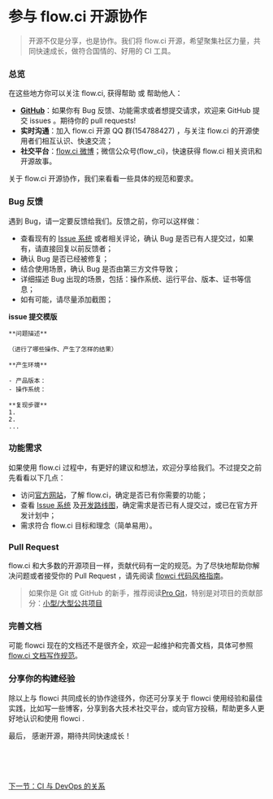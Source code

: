 # 参与 flow.ci 开源协作


> 开源不仅是分享，也​​是协作。我们将 flow.ci 开源，希望聚集社区力量，共同快速成长，做符合国情的、好用的 CI 工具。

### 总览

在这些地方你可以关注 flow.ci, 获得帮助 或 帮助他人：

- **[GitHub](https://github.com/FlowCI/)**：如果你有 Bug 反馈、功能需求或者想提交请求，欢迎来 GitHub 提交 issues 。期待你的 pull requests! 
- **实时沟通**：加入 flow.ci 开源 QQ 群(154788427) ，与关注 flow.ci 的开源使用者们相互认识、快速交流；
- **社交平台**：[flow.ci 微博](http://weibo.com/flowci)；微信公众号(flow_ci)，快速获得 flow.ci 相关资讯和开源故事。 

关于 flow.ci 开源协作，我们来看看一些具体的规范和要求。

### Bug 反馈

遇到 Bug，请一定要反馈给我们。反馈之前，你可以这样做：

- 查看现有的 [Issue
系统](https://github.com/FlowCI/flow-platform/issues/) 或者相关评论，确认 Bug 是否已有人提交过，如果有，请直接回复以前反馈者；
- 确认 Bug 是否已经被修复；
- 结合使用场景，确认 Bug 是否由第三方文件导致；
- 详细描述 Bug 出现的场景，包括：操作系统、运行平台、版本、证书等信息；
- 如有可能，请尽量添加截图；

**issue 提交模版**

```·
**问题描述**

（进行了哪些操作、产生了怎样的结果）

**产生环境**

- 产品版本：
- 操作系统：

**复现步骤**
1.
2.
...
```

### 功能需求

如果使用 flow.ci 过程中，有更好的建议和想法，欢迎分享给我们。不过提交之前先看看以下几点：

- 访问[官方网站](https://flow.ci)，了解 flow.ci，确定是否已有你需要的功能；
- 查看 [Issue
系统](https://github.com/FlowCI/flow-platform/issues/) 及[开发路线图](https://github.com/FlowCI/flow-platform/wiki/)，确定需求是否已有人提交过，或已在官方开发计划中；
- 需求符合 flow.ci 目标和理念（简单易用）。


### Pull Request

flow.ci 和大多数的开源项目一样，贡献代码有一定的规范。为了尽快地帮助你解决问题或者接受你的 Pull Request ，请先阅读 [flowci 代码风格指南]()。

>如果你是 Git 或 GitHub 的新手，推荐阅读[Pro Git](http://progit.org/book/)，特别是对项目的贡献部分：[小型/大型公共项目](http://progit.org/book/ch5-2.html#public_small_project)

### 完善文档

可能 flowci 现在的文档还不是很齐全，欢迎一起维护和完善文档，具体可参照 [flow.ci 文档写作规范](./写作规范.md)。


### 分享你的构建经验

除以上与 flowci 共同成长的协作途径外，你还可分享关于 flowci 使用经验和最佳实践，比如写一些博客，分享到各大技术社交平台，或向官方投稿，帮助更多人更好地认识和使用 flowci .


最后，
感谢开源，期待共同快速成长！


<br/><br/><br/>
<div id="bom">
<a href="./other_cidevops.md">下一节：CI 与 DevOps 的关系 </a>
</div>
<link rel="stylesheet" rev="stylesheet" href="flow.css" type="text/css"/> 